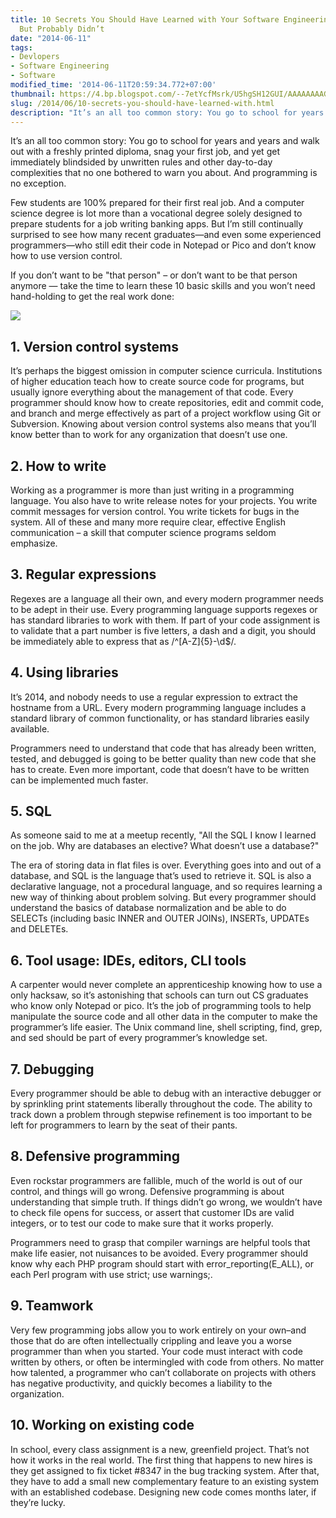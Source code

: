 ```yaml
---
title: 10 Secrets You Should Have Learned with Your Software Engineering Degree –
  But Probably Didn’t
date: "2014-06-11"
tags:
- Devlopers
- Software Engineering
- Software
modified_time: '2014-06-11T20:59:34.772+07:00'
thumbnail: https://4.bp.blogspot.com/--7etYcfMsrk/U5hgSH12GUI/AAAAAAAAGso/9WpH-R4jsFg/s1600/shutterstock_150587633_techschool.jpg
slug: /2014/06/10-secrets-you-should-have-learned-with.html
description: "It’s an all too common story: You go to school for years and years and walk out with a freshly printed diploma, snag your first job, and yet get immediately blindsided by unwritten rules and other day-to-day complexities that no one bothered to warn you about. And programming is no exception."
---
```


It’s an all too common story: You go to school for years and years and walk out with a freshly printed diploma, snag your first job, and yet get immediately blindsided by unwritten rules and other day-to-day complexities that no one bothered to warn you about. And programming is no exception.

Few students are 100% prepared for their first real job. And a computer science degree is lot more than a vocational degree solely designed to prepare students for a job writing banking apps. But I’m still continually surprised to see how many recent graduates—and even some experienced programmers—who still edit their code in Notepad or Pico and don’t know how to use version control.

If you don’t want to be "that person" – or don’t want to be that person anymore — take the time to learn these 10 basic skills and you won’t need hand-holding to get the real work done:

![](https://4.bp.blogspot.com/--7etYcfMsrk/U5hgSH12GUI/AAAAAAAAGso/9WpH-R4jsFg/s1600/shutterstock_150587633_techschool.jpg)

## 1. Version control systems ##

It’s perhaps the biggest omission in computer science curricula. Institutions of higher education teach how to create source code for programs, but usually ignore everything about the management of that code. Every programmer should know how to create repositories, edit and commit code, and branch and merge effectively as part of a project workflow using Git or Subversion. Knowing about version control systems also means that you’ll know better than to work for any organization that doesn’t use one.

## 2. How to write ##

Working as a programmer is more than just writing in a programming language. You also have to write release notes for your projects. You write commit messages for version control. You write tickets for bugs in the system. All of these and many more require clear, effective English communication – a skill that computer science programs seldom emphasize.

## 3. Regular expressions ##

Regexes are a language all their own, and every modern programmer needs to be adept in their use. Every programming language supports regexes or has standard libraries to work with them. If part of your code assignment is to validate that a part number is five letters, a dash and a digit, you should be immediately able to express that as /^[A-Z]{5}-\d$/.

## 4. Using libraries ##

It’s 2014, and nobody needs to use a regular expression to extract the hostname from a URL. Every modern programming language includes a standard library of common functionality, or has standard libraries easily available.

Programmers need to understand that code that has already been written, tested, and debugged is going to be better quality than new code that she has to create. Even more important, code that doesn’t have to be written can be implemented much faster.

## 5. SQL ##

As someone said to me at a meetup recently, "All the SQL I know I learned on the job. Why are databases an elective? What doesn’t use a database?"

The era of storing data in flat files is over. Everything goes into and out of a database, and SQL is the language that’s used to retrieve it. SQL is also a declarative language, not a procedural language, and so requires learning a new way of thinking about problem solving. But every programmer should understand the basics of database normalization and be able to do SELECTs (including basic INNER and OUTER JOINs), INSERTs, UPDATEs and DELETEs.

## 6. Tool usage: IDEs, editors, CLI tools ##

A carpenter would never complete an apprenticeship knowing how to use a only hacksaw, so it’s astonishing that schools can turn out CS graduates who know only Notepad or pico. It’s the job of programming tools to help manipulate the source code and all other data in the computer to make the programmer’s life easier. The Unix command line, shell scripting, find, grep, and sed should be part of every programmer’s knowledge set.

## 7. Debugging ##

Every programmer should be able to debug with an interactive debugger or by sprinkling print statements liberally throughout the code. The ability to track down a problem through stepwise refinement is too important to be left for programmers to learn by the seat of their pants.

## 8. Defensive programming ##

Even rockstar programmers are fallible, much of the world is out of our control, and things will go wrong. Defensive programming is about understanding that simple truth. If things didn’t go wrong, we wouldn’t have to check file opens for success, or assert that customer IDs are valid integers, or to test our code to make sure that it works properly.

Programmers need to grasp that compiler warnings are helpful tools that make life easier, not nuisances to be avoided. Every programmer should know why each PHP program should start with
error_reporting(E_ALL), or each Perl program with use strict; use warnings;.

## 9. Teamwork ##

Very few programming jobs allow you to work entirely on your own–and those that do are often intellectually crippling and leave you a worse programmer than when you started. Your code must interact with code written by others, or often be intermingled with code from others. No matter how talented, a programmer who can’t collaborate on projects with others has negative productivity, and quickly becomes a liability to the organization.

## 10. Working on existing code ##

In school, every class assignment is a new, greenfield project. That’s not how it works in the real world. The first thing that happens to new hires is they get assigned to fix ticket #8347 in the bug tracking system. After that, they have to add a small new complementary feature to an existing system with an established codebase. Designing new code comes months later, if they’re lucky.
